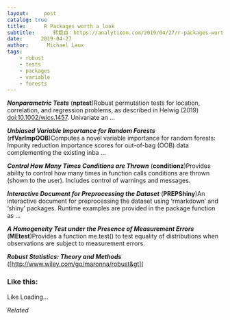 ```yaml
---
layout:     post
catalog: true
title:      R Packages worth a look
subtitle:      转载自：https://analytixon.com/2019/04/27/r-packages-worth-a-look-1498/
date:      2019-04-27
author:      Michael Laux
tags:
    - robust
    - tests
    - packages
    - variable
    - forests
---
```


***Nonparametric Tests*** (**nptest**)Robust permutation tests for location, correlation, and regression problems, as described in Helwig (2019) <doi:10.1002/wics.1457>. Univariate an …

***Unbiased Variable Importance for Random Forests*** (**rfVarImpOOB**)Computes a novel variable importance for random forests: Impurity reduction importance scores for out-of-bag (OOB) data complementing the existing inba …

***Control How Many Times Conditions are Thrown*** (**conditionz**)Provides ability to control how many times in function calls conditions are thrown (shown to the user). Includes control of warnings and messages.

***Interactive Document for Preprocessing the Dataset*** (**PREPShiny**)An interactive document for preprocessing the dataset using ‘rmarkdown’ and ‘shiny’ packages. Runtime examples are provided in the package function as …

***A Homogeneity Test under the Presence of Measurement Errors*** (**MEtest**)Provides a function me.test() to test equality of distributions when observations are subject to measurement errors.

***Robust Statistics: Theory and Methods*** ([http://www.wiley.com/go/maronna/robust&gt](





### Like this:

Like Loading...


*Related*


